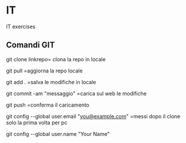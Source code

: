 # IT
IT exercises

## Comandi GIT
git clone linkrepo= clona la repo in locale

git pull =aggiorna la repo locale

git add . =salva le modifiche in locale

git commit -am "messaggio" =carica sul web le modifiche

git push =conferma il caricamento

git config --global user.email "you@example.com" =messi dopo il clone solo la prima volta per pc

git config --global user.name "Your Name"